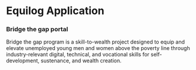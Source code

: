 <h1>Equilog Application</h1>
<h3><b>Bridge the gap portal</b></h3>
<p>Bridge the gap program is a skill-to-wealth project designed to equip and elevate unemployed young men and women above the poverty line through industry-relevant digital, technical, and vocational skills for self-development, sustenance, and wealth creation.</p>